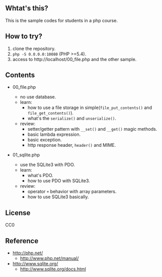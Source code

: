 ## Whtat's this?

This is the sample codes for students in a php course.

## How to try?

1. clone the repository. 
2. `php -S 0.0.0.0:10080` (PHP >=5.4).
3. access to http://localhost/00_file.php and the other sample.

## Contents

- 00_file.php
    - no use database.
    - learn:
        - how to use a file storage in simple(`file_put_contents()` and `file_get_contents()`).
        - what's the `serialize()` and `unserialize()`.
    - review:
        - setter/getter pattern with `__set()` and `__get()` magic methods.
        - basic lambda expression.
        - basic exception.
        - http response header, `header()` and MIME.

- 01_sqlite.php
    - use the SQLite3 with PDO.
    - learn:
        - what's PDO.
        - how to use PDO with SQLite3.
    - review:
        - operator `+` behavior with array parameters.
        - how to use SQLite3 basically.

## License

CC0

## Reference

- http://php.net/
    - http://www.php.net/manual/
- http://www.sqlite.org/
    - http://www.sqlite.org/docs.html
